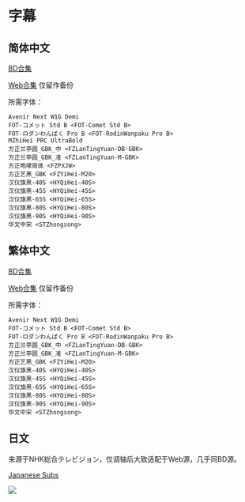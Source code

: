 # 字幕

## 简体中文

[BD合集](https://github.com/Nekomoekissaten-SUB/Nekomoekissaten-MIR-Subs/raw/master/Eizouken_ni_wa_Te_wo_Dasu_na!/Eizouken_BD_CHS.7z)

[Web合集](https://github.com/Nekomoekissaten-SUB/Nekomoekissaten-MIR-Subs/raw/master/Eizouken_ni_wa_Te_wo_Dasu_na!/Eizouken_Web_CHS.7z)    仅留作备份

所需字体：
```
Avenir Next W1G Demi
FOT-コメット Std B <FOT-Comet Std B>
FOT-ロダンわんぱく Pro B <FOT-RodinWanpaku Pro B>
MZhiHei PRC UltraBold
方正兰亭圆_GBK_中 <FZLanTingYuan-DB-GBK>
方正兰亭圆_GBK_准 <FZLanTingYuan-M-GBK>
方正咆哮简体 <FZPXJW>
方正艺黑_GBK <FZYiHei-M20>
汉仪旗黑-40S <HYQiHei-40S>
汉仪旗黑-45S <HYQiHei-45S>
汉仪旗黑-65S <HYQiHei-65S>
汉仪旗黑-80S <HYQiHei-80S>
汉仪旗黑-90S <HYQiHei-90S>
华文中宋 <STZhongsong>
```

## 繁体中文

[BD合集](https://github.com/Nekomoekissaten-SUB/Nekomoekissaten-MIR-Subs/raw/master/Eizouken_ni_wa_Te_wo_Dasu_na!/Eizouken_BD_CHT.7z)

[Web合集](https://github.com/Nekomoekissaten-SUB/Nekomoekissaten-MIR-Subs/raw/master/Eizouken_ni_wa_Te_wo_Dasu_na!/Eizouken_Web_CHT.7z)    仅留作备份

所需字体：
```
Avenir Next W1G Demi
FOT-コメット Std B <FOT-Comet Std B>
FOT-ロダンわんぱく Pro B <FOT-RodinWanpaku Pro B>
方正兰亭圆_GBK_中 <FZLanTingYuan-DB-GBK>
方正兰亭圆_GBK_准 <FZLanTingYuan-M-GBK>
方正艺黑_GBK <FZYiHei-M20>
汉仪旗黑-40S <HYQiHei-40S>
汉仪旗黑-45S <HYQiHei-45S>
汉仪旗黑-65S <HYQiHei-65S>
汉仪旗黑-80S <HYQiHei-80S>
汉仪旗黑-90S <HYQiHei-90S>
华文中宋 <STZhongsong>
```

## 日文

来源于NHK総合テレビジョン，仅调轴后大致适配于Web源，几乎同BD源。

[Japanese Subs](https://github.com/Nekomoekissaten-SUB/Nekomoekissaten-MIR-Subs/raw/master/Eizouken_ni_wa_Te_wo_Dasu_na!/Eizouken_JPN.7z)

![](Eizouken_poster.png)